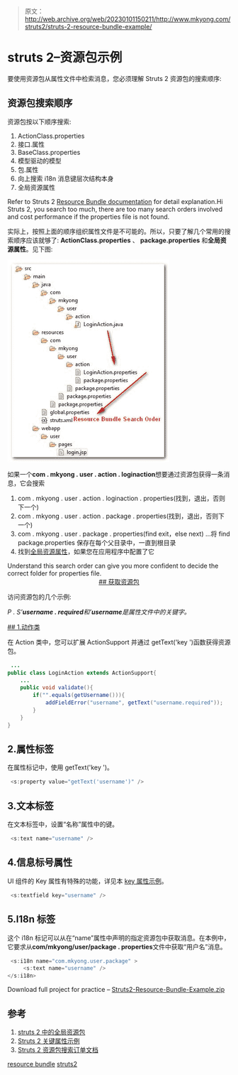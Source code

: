 > 原文：<http://web.archive.org/web/20230101150211/http://www.mkyong.com/struts2/struts-2-resource-bundle-example/>

# struts 2–资源包示例

要使用资源包从属性文件中检索消息，您必须理解 Struts 2 资源包的搜索顺序:

## 资源包搜索顺序

资源包按以下顺序搜索:

1.  ActionClass.properties
2.  接口.属性
3.  BaseClass.properties
4.  模型驱动的模型
5.  包.属性
6.  向上搜索 i18n 消息键层次结构本身
7.  全局资源属性

Refer to Struts 2 [Resource Bundle documentation](http://web.archive.org/web/20190302163540/http://struts.apache.org/2.1.8/docs/localization.html) for detail explanation.Hi Struts 2, you search too much, there are too many search orders involved and cost performance if the properties file is not found.

实际上，按照上面的顺序组织属性文件是不可能的。所以，只要了解几个常用的搜索顺序应该就够了: **ActionClass.properties** 、 **package.properties** 和**全局资源属性**。见下图:

![Struts 2 resource bundle](img/6da22cd02f06202b537f35e8b8ba5005.png "struts2-resource-bundle")

如果一个**com . mkyong . user . action . loginaction**想要通过资源包获得一条消息，它会搜索

1.  com . mkyong . user . action . loginaction . properties(找到，退出，否则下一个)
2.  com . mkyong . user . action . package . properties(找到，退出，否则下一个)
3.  com . mkyong . user . package . properties(find exit，else next)
    …将 find package.properties 保存在每个父目录中，一直到根目录
4.  找到[全局资源属性](http://web.archive.org/web/20190302163540/http://www.mkyong.com/struts2/how-to-configure-global-resource-bundle-in-struts-2/)，如果您在应用程序中配置了它

Understand this search order can give you more confident to decide the correct folder for properties file. <ins class="adsbygoogle" style="display:block; text-align:center;" data-ad-format="fluid" data-ad-layout="in-article" data-ad-client="ca-pub-2836379775501347" data-ad-slot="6894224149">## 获取资源包

访问资源包的几个示例:

*P . S’**username . required**和’**username**是属性文件中的关键字。*

 <ins class="adsbygoogle" style="display:block" data-ad-client="ca-pub-2836379775501347" data-ad-slot="8821506761" data-ad-format="auto" data-ad-region="mkyongregion">## 1.动作类

在 Action 类中，您可以扩展 ActionSupport 并通过 getText('key ')函数获得资源包。

```java
 ...
public class LoginAction extends ActionSupport{
	...
	public void validate(){
		if("".equals(getUsername())){
			addFieldError("username", getText("username.required"));
		}
	}
} 
```

## 2.属性标签

在属性标记中，使用 getText('key ')。

```java
 <s:property value="getText('username')" /> 
```

## 3.文本标签

在文本标签中，设置“名称”属性中的键。

```java
 <s:text name="username" /> 
```

## 4.信息标号属性

UI 组件的 Key 属性有特殊的功能，详见本 [key 属性示例](http://web.archive.org/web/20190302163540/http://www.mkyong.com/struts2/struts-2-key-attribute-example/)。

```java
 <s:textfield key="username" /> 
```

## 5.I18n 标签

这个 i18n 标记可以从在“name”属性中声明的指定资源包中获取消息。在本例中，它要求从**com/mkyong/user/package . properties**文件中获取“用户名”消息。

```java
 <s:i18n name="com.mkyong.user.package" >
     <s:text name="username" />
</s:i18n> 
```

Download full project for practice – [Struts2-Resource-Bundle-Example.zip](http://web.archive.org/web/20190302163540/http://www.mkyong.com/wp-content/uploads/2010/06/Struts2-Resource-Bundle-Example.zip)

## 参考

1.  [struts 2 中的全局资源包](http://web.archive.org/web/20190302163540/http://www.mkyong.com/struts2/how-to-configure-global-resource-bundle-in-struts-2/)
2.  [Struts 2 关键属性示例](http://web.archive.org/web/20190302163540/http://www.mkyong.com/struts2/struts-2-key-attribute-example/)
3.  [Struts 2 资源包搜索订单文档](http://web.archive.org/web/20190302163540/http://struts.apache.org/2.1.8/docs/localization.html)

[resource bundle](http://web.archive.org/web/20190302163540/http://www.mkyong.com/tag/resource-bundle/) [struts2](http://web.archive.org/web/20190302163540/http://www.mkyong.com/tag/struts2/)







